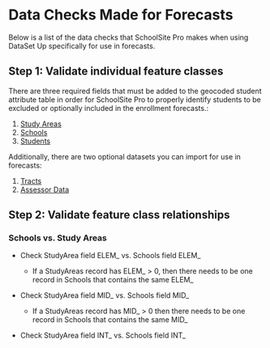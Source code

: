 # Data Checks Made for Forecasts
Below is a list of the data checks that SchoolSite Pro makes when using DataSet Up specifically for use in forecasts.

## Step 1: Validate individual feature classes
There are three required fields that must be added to the geocoded student attribute table in order for SchoolSite Pro to properly identify students to be excluded or optionally included in the enrollment forecasts.:

1. [Study Areas](../createData/createStudyareas.md)
2. [Schools](../createData/createSchools.md)
3. [Students](../createData/createStudents.md)
 

Additionally, there are two optional datasets you can import for use in forecasts:
1. [Tracts](../createData/createTracts.md)
2. [Assessor Data](../createData/createAssessor.md)


## Step 2: Validate feature class relationships
### Schools vs. Study Areas
* Check StudyArea field ELEM_ vs. Schools field ELEM_
  * If a StudyAreas record has ELEM_ > 0, then there needs to be one record in Schools that contains the same ELEM_

* Check StudyArea field MID_ vs. Schools field MID_
  * If a StudyAreas record has MID_ > 0 then there needs to be one record in Schools that contains the same MID_

* Check StudyArea field INT_ vs. Schools field INT_
  * If a StudyAreas record has INT_ > 0, then there needs to be one record in Schools that contains the same INT_

* Check StudyArea field HIGH_ vs. Schools field HIGH_
  * If a StudyAreas record has HIGH_ > 0, then there needs to be one record in Schools that contains the same HIGH_

### Students vs. Study Areas
* Check STUTYPE to see if any RS students live out of district
  * If, spatially, a student lives outside the study areas boundaries but is labeled 'RS', then auto-correct to 'OD' student type

### Students vs. Schools
* Check Students field SCHL_CODE vs. Schools field SCHL_CODE
  * For each value in the Students field SCHL_CODE there needs to be one record in Schools that contains the same value in SCHL_CODE.

* Check Students are within their school's grade range

### Tracts vs. Study Areas
* Check Tracts field STDYAREA vs. Study Areas field STDYAREA
  * For each value in the Tracts field STDYAREA, there needs to be only one record in Study Areas that contains the same value in the field STDYAREA

### Tracts vs. Assessor
* Check Tracts field TYPE vs. Assessor field "Housing Type"
  * For each value in the Tracts field TYPE, there needs to be at least one record in Assessor that contains the same value in "Housing Type"
